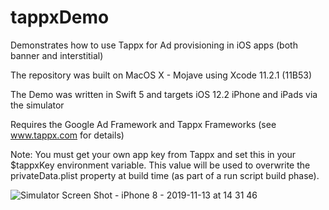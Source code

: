 # tappxDemo
Demonstrates how to use Tappx for Ad provisioning in iOS apps (both banner and interstitial)

The repository was built on MacOS X - Mojave using Xcode 11.2.1 (11B53)

The Demo was written in Swift 5 and targets iOS 12.2 iPhone and iPads via the simulator

Requires the Google Ad Framework and Tappx Frameworks (see www.tappx.com for details)

Note: You must get your own app key from Tappx and set this in your $tappxKey environment variable. This value will be used to overwrite the privateData.plist property at build time (as part of a run script build phase).

![Simulator Screen Shot - iPhone 8 - 2019-11-13 at 14 31 46](https://user-images.githubusercontent.com/57699501/68739536-0888e500-0624-11ea-8811-b85f0c200b84.png)
